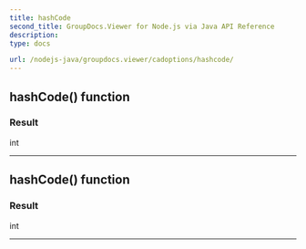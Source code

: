 ```yaml
---
title: hashCode
second_title: GroupDocs.Viewer for Node.js via Java API Reference
description: 
type: docs

url: /nodejs-java/groupdocs.viewer/cadoptions/hashcode/
---
```


## hashCode()  function


### Result
int


---


## hashCode()  function


### Result
int


---


